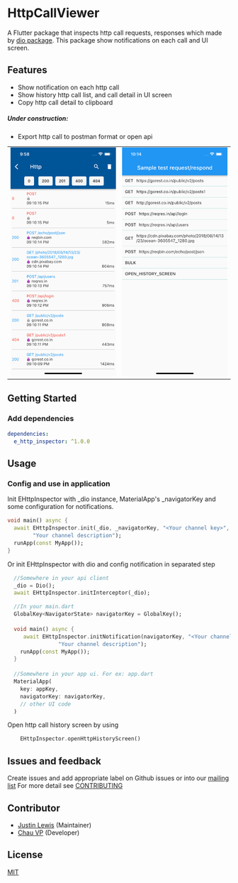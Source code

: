# HttpCallViewer

A Flutter package that inspects http call requests, responses which made by [dio package](https://pub.dev/packages/dio). This package show notifications on each call and UI screen.

## Features

- Show notification on each http call
- Show history http call list, and call detail in UI screen
- Copy http call detail to clipboard

##### Under construction:

- Export http call to postman format or open api

<table>
  <tr>
      <td>
        <img src="./screen_capture/http_call_history_sample.png">
      </td>
      <td>
        <img src="./screen_capture/http_call_detail_history_sample.png" >
      </td>
    </tr>
 </table>

## Getting Started

### Add dependencies

```yaml
dependencies:
  e_http_inspector: ^1.0.0
```

## Usage

### Config and use in application

Init EHttpInspector with _dio instance, MaterialApp's _navigatorKey and some configuration for notifications.

```dart
void main() async {
  await EHttpInspector.init(_dio, _navigatorKey, "<Your channel key>", "<Your channel name>",
        "Your channel description");
  runApp(const MyApp());
}
```

Or init EHttpInspector with dio and config notification in separated step
```dart
  //Somewhere in your api client
  _dio = Dio();
  await EHttpInspector.initInterceptor(_dio);
```
```dart
  //In your main.dart
  GlobalKey<NavigatorState> navigatorKey = GlobalKey();

  void main() async {
     await EHttpInspector.initNotification(navigatorKey, "<Your channel key>", "<Your channel name>",
                "Your channel description");
    runApp(const MyApp());
  }

  //Somewhere in your app ui. For ex: app.dart
  MaterialApp(
    key: appKey,
    navigatorKey: navigatorKey,
    // other UI code
  )
```

Open http call history screen by using
```dart
    EHttpInspector.openHttpHistoryScreen()
```


## Issues and feedback

Create issues and add appropriate label on Github issues or into our [mailing list]
For more detail see [CONTRIBUTING](CONTRIBUTING.md)

## Contributor

- [Justin Lewis](https://github.com/justin-lewis) (Maintainer)
- [Chau VP](https://github.com/chauvu1000) (Developer)

## License

[MIT](LICENSE)

[mailing list]: https://groups.google.com/g/ehttpinspector-group

